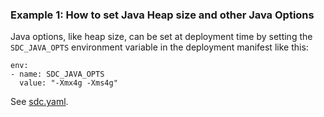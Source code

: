 ### Example 1: How to set Java Heap size and other Java Options

Java options, like heap size, can be set at deployment time by setting the <code>SDC_JAVA_OPTS</code> environment variable in the deployment manifest like this:

    env:
    - name: SDC_JAVA_OPTS
      value: "-Xmx4g -Xms4g"
      
See [sdc.yaml](https://github.com/onefoursix/sdc-k8s-deployment-with-custom-config/tree/master/Example-1/sdc.yaml).
 
